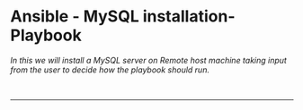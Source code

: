 # Ansible - MySQL installation-Playbook 

*_In this  we will install a MySQL server on Remote host machine taking input from the user to decide how the playbook should run._*  

<br>

----------------------------

<br>




